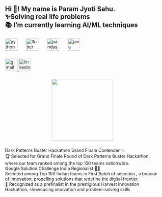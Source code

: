 <h2 align="left">Hi 👋! My name is Param Jyoti Sahu.<br>✨Solving real life problems<br>📚 I’m currently learning AI/ML techniques</h2>

###

<div align="left">
  <img src="https://cdn.jsdelivr.net/gh/devicons/devicon/icons/python/python-original.svg" height="40" alt="python logo"  />
  <img width="20" />
  <img src="https://cdn.jsdelivr.net/gh/devicons/devicon/icons/flutter/flutter-original.svg" height="40" alt="flutter logo"  />
  <img width="20" />
  <img src="https://cdn.jsdelivr.net/gh/devicons/devicon/icons/pandas/pandas-original.svg" height="40" alt="pandas logo"  />
  <img width="20" />
  <img src="https://cdn.jsdelivr.net/gh/devicons/devicon/icons/java/java-original.svg" height="40" alt="java logo"  />
</div>

###

<div align="left">
  <a href="https://mail.google.com/mail/u/0/?tab=rm&ogbl#inbox" target="_blank">
    <img src="https://img.shields.io/static/v1?message=Gmail&logo=gmail&label=&color=D14836&logoColor=white&labelColor=&style=for-the-badge" height="40" alt="gmail logo"  />
  </a>
  <a href="https://www.linkedin.com/in/param-jyoti-sahu-57727925a/" target="_blank">
    <img src="https://img.shields.io/static/v1?message=LinkedIn&logo=linkedin&label=&color=0077B5&logoColor=white&labelColor=&style=for-the-badge" height="40" alt="linkedin logo"  />
  </a>
</div>

###

<div align="center">
  <img height="200" src="https://camo.githubusercontent.com/46e49027b74558f49374fc708a1ca8da4af4700994f4929e877b8bab8cf80d86/68747470733a2f2f747365342e6d6d2e62696e672e6e65742f74683f69643d4f49502e797730546e686541474e2d4c506e654461546c61787748614438267069643d41706926503d3026683d323230"  />
</div>

###

<div align="left">
</div>

###

<p align="left">Dark Patterns Buster Hackathon Grand Finale Contender 💥<br>🏆 Selected for Grand Finale Round of Dark Patterns Buster Hackathon, where our team ranked among the top 150 teams nationwide.<br>Google Solution Challenge India Regionalist 🌟🚀<br>Selected among Top 100 Indian teams in First Batch of selection , a beacon of innovation, propelling solutions that redefine the digital frontier.<br>🌟 Recognized as a prefinalist in the prestigious Harvest Innovation Hackathon, showcasing innovation and problem-solving skills</p>

###
